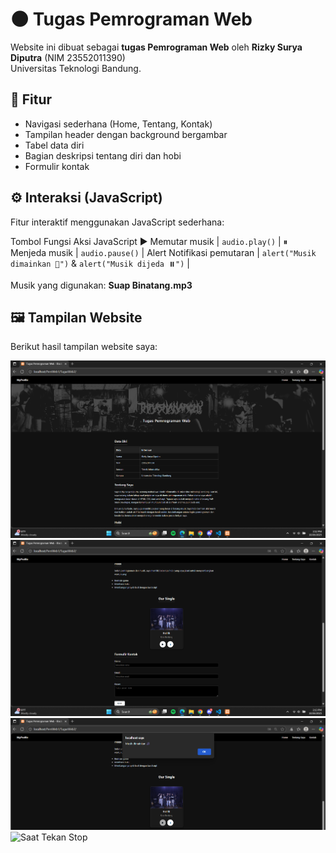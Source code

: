 # 🌑 Tugas Pemrograman Web

Website ini dibuat sebagai **tugas Pemrograman Web** oleh **Rizky Surya Diputra** (NIM 23552011390)  
Universitas Teknologi Bandung.

## 📄 Fitur
- Navigasi sederhana (Home, Tentang, Kontak)
- Tampilan header dengan background bergambar
- Tabel data diri
- Bagian deskripsi tentang diri dan hobi
- Formulir kontak

## ⚙️ Interaksi (JavaScript)
Fitur interaktif menggunakan JavaScript sederhana:

Tombol Fungsi Aksi JavaScript
▶ Memutar musik | `audio.play()` |
⏸ Menjeda musik | `audio.pause()` |
Alert Notifikasi pemutaran | `alert("Musik dimainkan 🎵")` & `alert("Musik dijeda ⏸️")` |

Musik yang digunakan: **Suap Binatang.mp3**  

## 🖼️ Tampilan Website

Berikut hasil tampilan website saya:

![Tampilan Awal](image/screenshot1.png)
![Bagian Konten](image/screenshot2.png)
![Saat Tekan Play](image/screenshot3.png)
![Saat Tekan Stop](image/screenshot.png)
